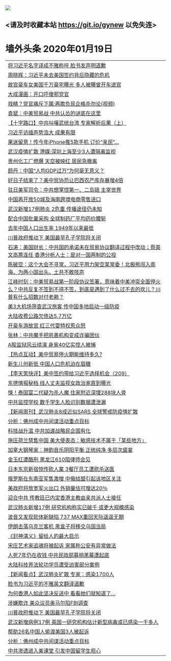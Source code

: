 
<tr>
  <td align=center><img src="https://cdn.jsdelivr.net/gh/gyoupiodf/im1/%E5%BE%AE%E4%BF%A1%E8%AF%B4%E6%98%8E4.jpg" /></td>  
</tr>

## <请及时收藏本站 https://git.io/gynew 以免失连> </a>
# 墙外头条 2020年01月19日</a>

<table>

<tr><td colspan="2" align="left"><a href="https://xball.casa/oo.aspx?name=c1119276&key=eqxowaguscvmxdgc&from=gy">将习近平名字译成不雅称呼 脸书发声明道歉</a></td></tr>
<tr><td colspan="2" align="left"><a href="https://xball.casa/oo.aspx?name=c1119284&key=eqxowaguscvmxdgc&from=gy">周晓辉：习近平未去美国签约背后隐藏的危机</a></td></tr>
<tr><td colspan="2" align="left"><a href="https://xball.casa/oo.aspx?name=c1119262&key=eqxowaguscvmxdgc&from=gy">故宫豪车女美国千万豪宅曝光 多人被曝曾开车进宫</a></td></tr>
<tr><td colspan="2" align="left"><a href="https://xball.casa/oo.aspx?name=c1119261&key=eqxowaguscvmxdgc&from=gy">大成漫画：开口吓傻邪党官</a></td></tr>
<tr><td colspan="2" align="left"><a href="https://xball.casa/oo.aspx?name=c1119264&key=eqxowaguscvmxdgc&from=gy">戏精？党官痛斥下属:再欺负民企格杀勿论(视频)</a></td></tr>
<tr><td colspan="2" align="left"><a href="https://xball.casa/oo.aspx?name=c1119246&key=eqxowaguscvmxdgc&from=gy">袁斌：中美贸易战 中共认怂的谜底在这里</a></td></tr>
<tr><td colspan="2" align="left"><a href="https://xball.casa/oo.aspx?name=c1118550&key=eqxowaguscvmxdgc&from=gy">【十字路口】中共叫嚷武统台湾 专家解析后果（上）</a></td></tr>
<tr><td colspan="2" align="left"><a href="https://xball.casa/oo.aspx?name=c1119271&key=eqxowaguscvmxdgc&from=gy">习近平访缅声势浩大 成果有限</a></td></tr>
<tr><td colspan="2" align="left"><a href="https://xball.casa/oo.aspx?name=c1119273&key=eqxowaguscvmxdgc&from=gy">果迷留意！传今年iPhone推5款手机 订价“亲民”…</a></td></tr>
<tr><td colspan="2" align="left"><a href="https://xball.casa/oo.aspx?name=c1119290&key=eqxowaguscvmxdgc&from=gy">武汉疫情扩散 港媒:深圳上海至少3人遭隔离监视</a></td></tr>
<tr><td colspan="2" align="left"><a href="https://xball.casa/oo.aspx?name=c1119281&key=eqxowaguscvmxdgc&from=gy">贵州化工厂燃爆 天空被映红 居民急撤离</a></td></tr>
<tr><td colspan="2" align="left"><a href="https://xball.casa/oo.aspx?name=c1119277&key=eqxowaguscvmxdgc&from=gy">颜丹：中国“人均GDP过万”为何毫无意义？</a></td></tr>
<tr><td colspan="2" align="left"><a href="https://xball.casa/oo.aspx?name=c1119251&key=eqxowaguscvmxdgc&from=gy">好日子结束了？美中贸协恐让巴西农产库存暴增4倍</a></td></tr>
<tr><td colspan="2" align="left"><a href="https://xball.casa/oo.aspx?name=c1119283&key=eqxowaguscvmxdgc&from=gy">驻日美军司令：中共想掌控第一、二岛链 主宰世界</a></td></tr>
<tr><td colspan="2" align="left"><a href="https://xball.casa/oo.aspx?name=c1119272&key=eqxowaguscvmxdgc&from=gy">中国再开放50城及海南跨境电商零售进口</a></td></tr>
<tr><td colspan="2" align="left"><a href="https://xball.casa/oo.aspx?name=c1119260&key=eqxowaguscvmxdgc&from=gy">武汉新增17例肺炎 2危重 传播途径仍未知</a></td></tr>
<tr><td colspan="2" align="left"><a href="https://xball.casa/oo.aspx?name=c1119250&key=eqxowaguscvmxdgc&from=gy">配合中国批量采购 全球制药厂平均药价腰斩</a></td></tr>
<tr><td colspan="2" align="left"><a href="https://xball.casa/oo.aspx?name=c1119278&key=eqxowaguscvmxdgc&from=gy">去年中国人口出生率 1949年以来最低</a></td></tr>
<tr><td colspan="2" align="left"><a href="https://xball.casa/oo.aspx?name=c1119288&key=eqxowaguscvmxdgc&from=gy">川普政府推动下 美国最早孔子学院将关闭</a></td></tr>
<tr><td colspan="2" align="left"><a href="https://xball.casa/oo.aspx?name=c816850&key=eqxowaguscvmxdgc&from=gy">石涛：美国财长：中共国的承诺未在贸易协议翻译过程中改动；蔡英文高票连任 香港分析人士：是对一国两制的公投</a></td></tr>
<tr><td colspan="2" align="left"><a href="https://xball.casa/oo.aspx?name=c816932&key=eqxowaguscvmxdgc&from=gy">陈破空：这个大会不寻常，习近平用力架空某常委！北极熊闯入南海，为两小国出头。土共不敢吱声</a></td></tr>
<tr><td colspan="2" align="left"><a href="https://xball.casa/oo.aspx?name=c922850&key=eqxowaguscvmxdgc&from=gy">江峰时刻：中美贸易战第一阶段协议签署，意味着中美冲突全面停火么？中共反复不签到不得不签，到底是遇到了什么过不去的坎儿？川普有什么招数对付老赖？</a></td></tr>

<tr><td colspan="2" align="left"><a href="https://xball.casa/oo.aspx?name=c1119263&key=eqxowaguscvmxdgc&from=gy">美3大机场筛查武汉旅客 传中国多地启动一级防疫</a></td></tr>
<tr><td colspan="2" align="left"><a href="https://xball.casa/oo.aspx?name=c1119282&key=eqxowaguscvmxdgc&from=gy">大陆收费公路欠债达5.7万亿</a></td></tr>
<tr><td colspan="2" align="left"><a href="https://xball.casa/oo.aspx?name=c1119256&key=eqxowaguscvmxdgc&from=gy">开豪车游故宫 红三代耍特权惹众怒</a></td></tr>
<tr><td colspan="2" align="left"><a href="https://xball.casa/oo.aspx?name=c1119245&key=eqxowaguscvmxdgc&from=gy">张林：中共魔手把慈善机构变成诈骗团伙</a></td></tr>
<tr><td colspan="2" align="left"><a href="https://xball.casa/oo.aspx?name=c1119294&key=eqxowaguscvmxdgc&from=gy">A股监狱风云续演 身家40亿实控人被捕</a></td></tr>
<tr><td colspan="2" align="left"><a href="https://xball.casa/oo.aspx?name=c1119287&key=eqxowaguscvmxdgc&from=gy">【热点互动】美中贸易停火期能维持多久?</a></td></tr>
<tr><td colspan="2" align="left"><a href="https://xball.casa/oo.aspx?name=c1119292&key=eqxowaguscvmxdgc&from=gy">新生儿创新低 中国人口危机迫在眉睫</a></td></tr>
<tr><td colspan="2" align="left"><a href="https://xball.casa/oo.aspx?name=c1119266&key=eqxowaguscvmxdgc&from=gy">【李天笑快评】美中签约带给习近平选择机会（209）</a></td></tr>
<tr><td colspan="2" align="left"><a href="https://xball.casa/oo.aspx?name=c1119253&key=eqxowaguscvmxdgc&from=gy">东德情报秘档 线人丈夫监视女政治家直到曝光</a></td></tr>
<tr><td colspan="2" align="left"><a href="https://xball.casa/oo.aspx?name=c1119269&key=eqxowaguscvmxdgc&from=gy">悚！泰国富二代疑为杀人魔 住家附近深埋288块人骨</a></td></tr>
<tr><td colspan="2" align="left"><a href="https://xball.casa/oo.aspx?name=c1119280&key=eqxowaguscvmxdgc&from=gy">中共监控学校 数千学生人脸识别数据遭泄漏</a></td></tr>
<tr><td colspan="2" align="left"><a href="https://xball.casa/oo.aspx?name=c1119295&key=eqxowaguscvmxdgc&from=gy">【新闻周刊】武汉肺炎8成近似SARS 全球警戒防疫情扩散</a></td></tr>
<tr><td colspan="2" align="left"><a href="https://xball.casa/oo.aspx?name=c1119293&key=eqxowaguscvmxdgc&from=gy">分析：佛州成中共间谍活动重点目标</a></td></tr>
<tr><td colspan="2" align="left"><a href="https://xball.casa/oo.aspx?name=c1119258&key=eqxowaguscvmxdgc&from=gy">科技战升温 中共加速战略民企国有化</a></td></tr>
<tr><td colspan="2" align="left"><a href="https://xball.casa/oo.aspx?name=c1119248&key=eqxowaguscvmxdgc&from=gy">施压荷兰禁售中国 美大使表态：敏感技术不属于「某些地方」</a></td></tr>
<tr><td colspan="2" align="left"><a href="https://xball.casa/oo.aspx?name=c1119279&key=eqxowaguscvmxdgc&from=gy">加拿大钢琴家：神韵音乐阴阳平衡 正统纯净 多层次盛宴</a></td></tr>
<tr><td colspan="2" align="left"><a href="https://xball.casa/oo.aspx?name=c1119291&key=eqxowaguscvmxdgc&from=gy">金玉红遭酷刑 黑龙江610阻律师会见</a></td></tr>
<tr><td colspan="2" align="left"><a href="https://xball.casa/oo.aspx?name=c1119268&key=eqxowaguscvmxdgc&from=gy">日本东京新宿惊传砍人案 3餐厅员工遭砍杀送医</a></td></tr>
<tr><td colspan="2" align="left"><a href="https://xball.casa/oo.aspx?name=c1119270&key=eqxowaguscvmxdgc&from=gy">俄罗斯在东南亚军售激增 中俄结盟引起该地区关注</a></td></tr>
<tr><td colspan="2" align="left"><a href="https://xball.casa/oo.aspx?name=c1119257&key=eqxowaguscvmxdgc&from=gy">美政府将放宽军火出口 外销量估可增达20％</a></td></tr>
<tr><td colspan="2" align="left"><a href="https://xball.casa/oo.aspx?name=c1119267&key=eqxowaguscvmxdgc&from=gy">迎合中共 传教廷已内定香港主教由亲共派人士接任</a></td></tr>
<tr><td colspan="2" align="left"><a href="https://xball.casa/oo.aspx?name=c1119301&key=eqxowaguscvmxdgc&from=gy">武汉肺炎新增17例 研究机构称实已破千 或更大规模感染</a></td></tr>
<tr><td colspan="2" align="left"><a href="https://xball.casa/oo.aspx?name=c1119252&key=eqxowaguscvmxdgc&from=gy">波音又发现软体新缺陷 737 MAX重回天际遥遥无期</a></td></tr>
<tr><td colspan="2" align="left"><a href="https://xball.casa/oo.aspx?name=c1119249&key=eqxowaguscvmxdgc&from=gy">伊朗击落乌克兰客机 黑盒子将移交乌国当局</a></td></tr>
<tr><td colspan="2" align="left"><a href="https://xball.casa/oo.aspx?name=c1119308&key=eqxowaguscvmxdgc&from=gy">《封神演义》留给人的最大启示</a></td></tr>
<tr><td colspan="2" align="left"><a href="https://xball.casa/oo.aspx?name=c1119302&key=eqxowaguscvmxdgc&from=gy">宋庄艺术家追魂将被起诉 家属称公安有异常做法</a></td></tr>
<tr><td colspan="2" align="left"><a href="https://xball.casa/oo.aspx?name=c1119300&key=eqxowaguscvmxdgc&from=gy">人死7年仍在收钱 中共民政部募捐黑幕遭起底</a></td></tr>
<tr><td colspan="2" align="left"><a href="https://xball.casa/oo.aspx?name=c1119265&key=eqxowaguscvmxdgc&from=gy">大陆科技界法轮功学员遭受迫害部分案例</a></td></tr>
<tr><td colspan="2" align="left"><a href="https://xball.casa/oo.aspx?name=c1119299&key=eqxowaguscvmxdgc&from=gy">【新闻看点】武汉肺炎扩散 专家：感染1700人</a></td></tr>
<tr><td colspan="2" align="left"><a href="https://xball.casa/oo.aspx?name=c1119312&key=eqxowaguscvmxdgc&from=gy">脸书为习近平的不雅英文翻译道歉</a></td></tr>
<tr><td colspan="2" align="left"><a href="https://xball.casa/oo.aspx?name=c1119310&key=eqxowaguscvmxdgc&from=gy">为何香港人如此坚决反送中 看看她们就知道了…</a></td></tr>
<tr><td colspan="2" align="left"><a href="https://xball.casa/oo.aspx?name=c1119316&key=eqxowaguscvmxdgc&from=gy">涉嫌欺诈 美众议员奥马尔陷FBI调查</a></td></tr>
<tr><td colspan="2" align="left"><a href="https://xball.casa/oo.aspx?name=c1119313&key=eqxowaguscvmxdgc&from=gy">川普政府推动下 美国最早孔子学院将关闭</a></td></tr>
<tr><td colspan="2" align="left"><a href="https://xball.casa/oo.aspx?name=c1119314&key=eqxowaguscvmxdgc&from=gy">武汉新增病例17例 英国一研究机构估计新型病毒或已感染一千多人</a></td></tr>
<tr><td colspan="2" align="left"><a href="https://xball.casa/oo.aspx?name=c1119317&key=eqxowaguscvmxdgc&from=gy">帮助26名中国人偷渡美国3人被起诉</a></td></tr>
<tr><td colspan="2" align="left"><a href="https://xball.casa/oo.aspx?name=c1119315&key=eqxowaguscvmxdgc&from=gy">分析：佛州成中共间谍活动重点目标</a></td></tr>
<tr><td colspan="2" align="left"><a href="https://xball.casa/oo.aspx?name=c1119311&key=eqxowaguscvmxdgc&from=gy">中共渗透进入美课堂 引发中国留学生担心</a></td></tr>


</table>
